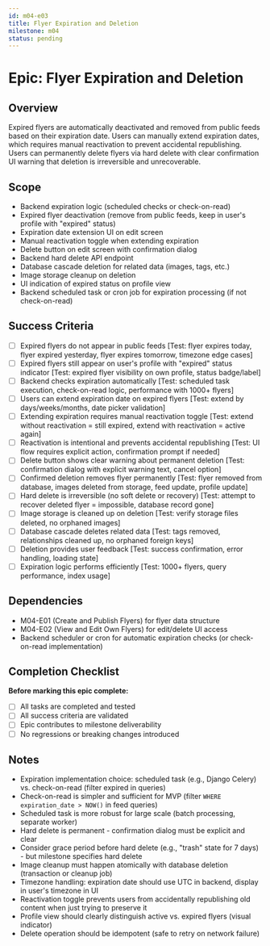 ```yaml
---
id: m04-e03
title: Flyer Expiration and Deletion
milestone: m04
status: pending
---
```


# Epic: Flyer Expiration and Deletion

## Overview
Expired flyers are automatically deactivated and removed from public feeds based on their expiration date. Users can manually extend expiration dates, which requires manual reactivation to prevent accidental republishing. Users can permanently delete flyers via hard delete with clear confirmation UI warning that deletion is irreversible and unrecoverable.

## Scope
- Backend expiration logic (scheduled checks or check-on-read)
- Expired flyer deactivation (remove from public feeds, keep in user's profile with "expired" status)
- Expiration date extension UI on edit screen
- Manual reactivation toggle when extending expiration
- Delete button on edit screen with confirmation dialog
- Backend hard delete API endpoint
- Database cascade deletion for related data (images, tags, etc.)
- Image storage cleanup on deletion
- UI indication of expired status on profile view
- Backend scheduled task or cron job for expiration processing (if not check-on-read)

## Success Criteria
- [ ] Expired flyers do not appear in public feeds [Test: flyer expires today, flyer expired yesterday, flyer expires tomorrow, timezone edge cases]
- [ ] Expired flyers still appear on user's profile with "expired" status indicator [Test: expired flyer visibility on own profile, status badge/label]
- [ ] Backend checks expiration automatically [Test: scheduled task execution, check-on-read logic, performance with 1000+ flyers]
- [ ] Users can extend expiration date on expired flyers [Test: extend by days/weeks/months, date picker validation]
- [ ] Extending expiration requires manual reactivation toggle [Test: extend without reactivation = still expired, extend with reactivation = active again]
- [ ] Reactivation is intentional and prevents accidental republishing [Test: UI flow requires explicit action, confirmation prompt if needed]
- [ ] Delete button shows clear warning about permanent deletion [Test: confirmation dialog with explicit warning text, cancel option]
- [ ] Confirmed deletion removes flyer permanently [Test: flyer removed from database, images deleted from storage, feed update, profile update]
- [ ] Hard delete is irreversible (no soft delete or recovery) [Test: attempt to recover deleted flyer = impossible, database record gone]
- [ ] Image storage is cleaned up on deletion [Test: verify storage files deleted, no orphaned images]
- [ ] Database cascade deletes related data [Test: tags removed, relationships cleaned up, no orphaned foreign keys]
- [ ] Deletion provides user feedback [Test: success confirmation, error handling, loading state]
- [ ] Expiration logic performs efficiently [Test: 1000+ flyers, query performance, index usage]

## Dependencies
- M04-E01 (Create and Publish Flyers) for flyer data structure
- M04-E02 (View and Edit Own Flyers) for edit/delete UI access
- Backend scheduler or cron for automatic expiration checks (or check-on-read implementation)

## Completion Checklist
**Before marking this epic complete:**
- [ ] All tasks are completed and tested
- [ ] All success criteria are validated
- [ ] Epic contributes to milestone deliverability
- [ ] No regressions or breaking changes introduced

## Notes
- Expiration implementation choice: scheduled task (e.g., Django Celery) vs. check-on-read (filter expired in queries)
- Check-on-read is simpler and sufficient for MVP (filter `WHERE expiration_date > NOW()` in feed queries)
- Scheduled task is more robust for large scale (batch processing, separate worker)
- Hard delete is permanent - confirmation dialog must be explicit and clear
- Consider grace period before hard delete (e.g., "trash" state for 7 days) - but milestone specifies hard delete
- Image cleanup must happen atomically with database deletion (transaction or cleanup job)
- Timezone handling: expiration date should use UTC in backend, display in user's timezone in UI
- Reactivation toggle prevents users from accidentally republishing old content when just trying to preserve it
- Profile view should clearly distinguish active vs. expired flyers (visual indicator)
- Delete operation should be idempotent (safe to retry on network failure)
